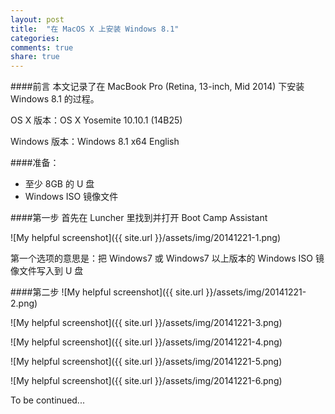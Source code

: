 ```yaml
---
layout: post
title:  "在 MacOS X 上安装 Windows 8.1"
categories:
comments: true
share: true
---
```

####前言
本文记录了在 MacBook Pro (Retina, 13-inch, Mid 2014) 下安装 Windows 8.1 的过程。

OS X 版本：OS X Yosemite 10.10.1 (14B25)

Windows 版本：Windows 8.1 x64 English

####准备：

- 至少 8GB 的 U 盘
- Windows ISO 镜像文件

####第一步
首先在 Luncher 里找到并打开 Boot Camp Assistant

![My helpful screenshot]({{ site.url }}/assets/img/20141221-1.png)

第一个选项的意思是：把 Windows7 或 Windows7 以上版本的 Windows ISO 镜像文件写入到 U 盘


####第二步
![My helpful screenshot]({{ site.url }}/assets/img/20141221-2.png)


![My helpful screenshot]({{ site.url }}/assets/img/20141221-3.png)


![My helpful screenshot]({{ site.url }}/assets/img/20141221-4.png)


![My helpful screenshot]({{ site.url }}/assets/img/20141221-5.png)


![My helpful screenshot]({{ site.url }}/assets/img/20141221-6.png)

To be continued...
